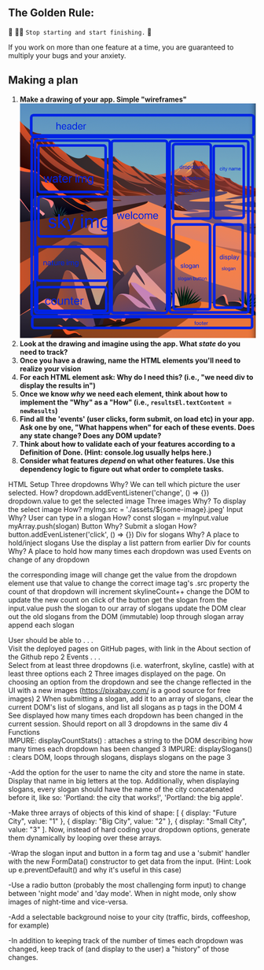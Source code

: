 ## The Golden Rule: 

🦸 🦸‍♂️ `Stop starting and start finishing.` 🏁

If you work on more than one feature at a time, you are guaranteed to multiply your bugs and your anxiety.

## Making a plan

1) **Make a drawing of your app. Simple "wireframes"** 
![wirefram for city builder](/assets/wireframe.png)
1) **Look at the drawing and imagine using the app. What _state_ do you need to track?** 
1) **Once you have a drawing, name the HTML elements you'll need to realize your vision**
1) **For each HTML element ask: Why do I need this? (i.e., "we need div to display the results in")** 
1) **Once we know _why_ we need each element, think about how to implement the "Why" as a "How" (i.e., `resultsEl.textContent = newResults`)**
1) **Find all the 'events' (user clicks, form submit, on load etc) in your app. Ask one by one, "What happens when" for each of these events. Does any state change? Does any DOM update?**
1) **Think about how to validate each of your features according to a Definition of Done. (Hint: console.log usually helps here.)**
1) **Consider what features _depend_ on what other features. Use this dependency logic to figure out what order to complete tasks.**

HTML Setup
Three dropdowns
Why? We can tell which picture the user selected.
How?
dropdown.addEventListener('change', () => {})
dropdown.value to get the selected image
Three images
Why? To display the select image
How? myImg.src = './assets/${some-image}.jpeg'
Input
Why? User can type in a slogan
How?
const slogan = myInput.value
myArray.push(slogan)
Button
Why? Submit a slogan
How? button.addEvenListener('click', () => {})
Div for slogans
Why? A place to hold/inject slogans
Use the display a list pattern from earlier
Div for counts
Why? A place to hold how many times each dropdown was used
Events
on change of any dropdown

the corresponding image will change
get the value from the dropdown element
use that value to change the correct image tag's .src property
the count of that dropdown will increment
skylineCount++
change the DOM to update the new count on click of the button
get the slogan from the input.value
push the slogan to our array of slogans
update the DOM
clear out the old slogans from the DOM (immutable)
loop through slogan array
append each slogan

User should be able to . . .	
Visit the deployed pages on GitHub pages, with link in the About section of the Github repo	2
Events . . .	
Select from at least three dropdowns (i.e. waterfront, skyline, castle) with at least three options each	2
Three images displayed on the page. On choosing an option from the dropdown and see the change reflected in the UI with a new images (https://pixabay.com/ is a good source for free images)	2
When submitting a slogan, add it to an array of slogans, clear the current DOM's list of slogans, and list all slogans as p tags in the DOM	4
See displayed how many times each dropdown has been changed in the current session. Should report on all 3 dropdowns in the same div	4
Functions	
IMPURE: displayCountStats() : attaches a string to the DOM describing how many times each dropdown has been changed	3
IMPURE: displaySlogans() : clears DOM, loops through slogans, displays slogans on the page	3

-Add the option for the user to name the city and store the name in state. Display that name in big letters at the top. Additionally, when displaying slogans, every slogan should have the name of the city concatenated before it, like so: 'Portland: the city that works!', 'Portland: the big apple'.

-Make three arrays of objects of this kind of shape: [ { display: "Future City", value: "1" }, { display: "Big City", value: "2" }, { display: "Small City", value: "3" ]. Now, instead of hard coding your dropdown options, generate them dynamically by looping over these arrays.

-Wrap the slogan input and button in a form tag and use a 'submit' handler with the new FormData() constructor to get data from the input. (Hint: Look up e.preventDefault() and why it's useful in this case)

-Use a radio button (probably the most challenging form input) to change between 'night mode' and 'day mode'. When in night mode, only show images of night-time and vice-versa.

-Add a selectable background noise to your city (traffic, birds, coffeeshop, for example)

-In addition to keeping track of the number of times each dropdown was changed, keep track of (and display to the user) a "history" of those changes.